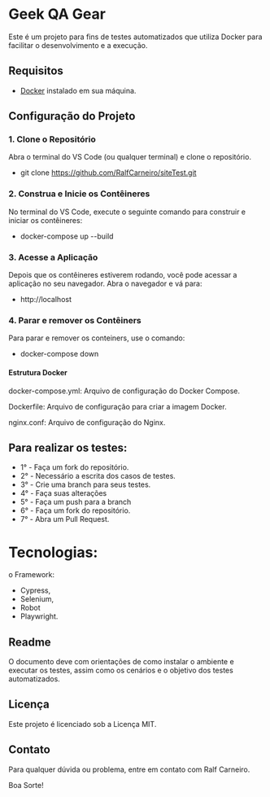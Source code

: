 # Geek QA Gear

Este é um projeto para fins de testes automatizados que utiliza Docker para facilitar o desenvolvimento e a execução.

## Requisitos

- [Docker](https://www.docker.com/products/docker-desktop) instalado em sua máquina.

## Configuração do Projeto

### 1. Clone o Repositório
Abra o terminal do VS Code (ou qualquer terminal) e clone o repositório.
- git clone https://github.com/RalfCarneiro/siteTest.git

### 2. Construa e Inicie os Contêineres
No terminal do VS Code, execute o seguinte comando para construir e iniciar os contêineres:
- docker-compose up --build

### 3. Acesse a Aplicação
Depois que os contêineres estiverem rodando, você pode acessar a aplicação no seu navegador. Abra o navegador e vá para:
- http://localhost

### 4. Parar e remover os Contêiners
Para parar e remover os conteiners, use o comando:
- docker-compose down


#### Estrutura Docker
docker-compose.yml: Arquivo de configuração do Docker Compose.

Dockerfile: Arquivo de configuração para criar a imagem Docker.

nginx.conf: Arquivo de configuração do Nginx.

## Para realizar os testes:
- 1° - Faça um fork do repositório.
- 2° - Necessário a escrita dos casos de testes.
- 3° - Crie uma branch para seus testes.
- 4° - Faça suas alterações
- 5° - Faça um push para a branch
- 6° - Faça um fork do repositório.
- 7° - Abra um Pull Request.

# Tecnologias:
o Framework: 
- Cypress, 
- Selenium,
- Robot
- Playwright.

## Readme
O documento deve com orientações de como instalar o ambiente e executar os testes, assim como os cenários e o objetivo dos testes automatizados.

## Licença
Este projeto é licenciado sob a Licença MIT.

## Contato
Para qualquer dúvida ou problema, entre em contato com Ralf Carneiro.

Boa Sorte!
